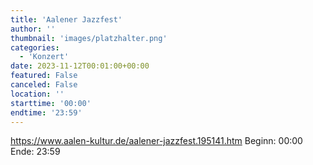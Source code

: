 ```yaml
---
title: 'Aalener Jazzfest'
author: ''
thumbnail: 'images/platzhalter.png'
categories:
  - 'Konzert'
date: 2023-11-12T00:01:00+00:00
featured: False
canceled: False
location: ''
starttime: '00:00'
endtime: '23:59'
---
```

https://www.aalen-kultur.de/aalener-jazzfest.195141.htm
Beginn: 00:00
 Ende: 23:59